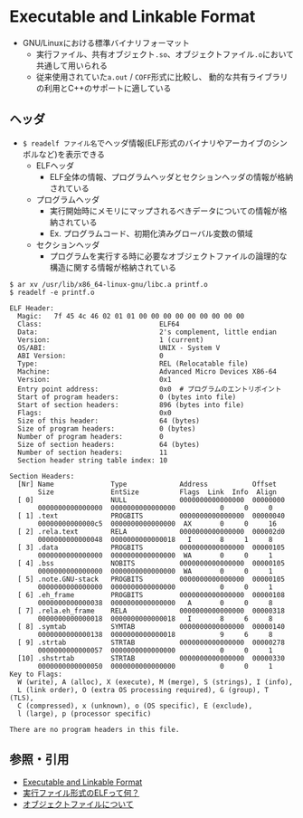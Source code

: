# Executable and Linkable Format
- GNU/Linuxにおける標準バイナリフォーマット
  - 実行ファイル、共有オブジェクト`.so`、オブジェクトファイル`.o`において共通して用いられる
  - 従来使用されていた`a.out` / `COFF`形式に比較し、
    動的な共有ライブラリの利用とC++のサポートに適している

## ヘッダ
- `$ readelf ファイル名`でヘッダ情報(ELF形式のバイナリやアーカイブのシンボルなど)を表示できる
  - ELFヘッダ
    - ELF全体の情報、プログラムヘッダとセクションヘッダの情報が格納されている
  - プログラムヘッダ
    - 実行開始時にメモリにマップされるべきデータについての情報が格納されている
    - Ex. プログラムコード、初期化済みグローバル変数の領域
  - セクションヘッダ
    - プログラムを実行する時に必要なオブジェクトファイルの論理的な構造に関する情報が格納されている

```
$ ar xv /usr/lib/x86_64-linux-gnu/libc.a printf.o
$ readelf -e printf.o

ELF Header:
  Magic:   7f 45 4c 46 02 01 01 00 00 00 00 00 00 00 00 00
  Class:                             ELF64
  Data:                              2's complement, little endian
  Version:                           1 (current)
  OS/ABI:                            UNIX - System V
  ABI Version:                       0
  Type:                              REL (Relocatable file)
  Machine:                           Advanced Micro Devices X86-64
  Version:                           0x1
  Entry point address:               0x0  # プログラムのエントリポイント
  Start of program headers:          0 (bytes into file)
  Start of section headers:          896 (bytes into file)
  Flags:                             0x0
  Size of this header:               64 (bytes)
  Size of program headers:           0 (bytes)
  Number of program headers:         0
  Size of section headers:           64 (bytes)
  Number of section headers:         11
  Section header string table index: 10

Section Headers:
  [Nr] Name              Type             Address           Offset
       Size              EntSize          Flags  Link  Info  Align
  [ 0]                   NULL             0000000000000000  00000000
       0000000000000000  0000000000000000           0     0     0
  [ 1] .text             PROGBITS         0000000000000000  00000040
       00000000000000c5  0000000000000000  AX       0     0     16
  [ 2] .rela.text        RELA             0000000000000000  000002d0
       0000000000000048  0000000000000018   I       8     1     8
  [ 3] .data             PROGBITS         0000000000000000  00000105
       0000000000000000  0000000000000000  WA       0     0     1
  [ 4] .bss              NOBITS           0000000000000000  00000105
       0000000000000000  0000000000000000  WA       0     0     1
  [ 5] .note.GNU-stack   PROGBITS         0000000000000000  00000105
       0000000000000000  0000000000000000           0     0     1
  [ 6] .eh_frame         PROGBITS         0000000000000000  00000108
       0000000000000038  0000000000000000   A       0     0     8
  [ 7] .rela.eh_frame    RELA             0000000000000000  00000318
       0000000000000018  0000000000000018   I       8     6     8
  [ 8] .symtab           SYMTAB           0000000000000000  00000140
       0000000000000138  0000000000000018           9     6     8
  [ 9] .strtab           STRTAB           0000000000000000  00000278
       0000000000000057  0000000000000000           0     0     1
  [10] .shstrtab         STRTAB           0000000000000000  00000330
       0000000000000050  0000000000000000           0     0     1
Key to Flags:
  W (write), A (alloc), X (execute), M (merge), S (strings), I (info),
  L (link order), O (extra OS processing required), G (group), T (TLS),
  C (compressed), x (unknown), o (OS specific), E (exclude),
  l (large), p (processor specific)

There are no program headers in this file.
```

## 参照・引用
- [Executable and Linkable Format](https://ja.wikipedia.org/wiki/Executable_and_Linkable_Format)
- [実行ファイル形式のELFって何？](https://www.itmedia.co.jp/help/tips/linux/l0448.html)
- [オブジェクトファイルについて](http://shinh.skr.jp/binary/shdr.html)
